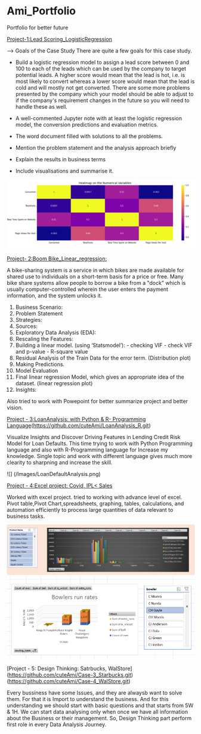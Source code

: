# Ami_Portfolio
Portfolio for better future

[Project-1:Lead Scoring_LogisticRegression](https://github.com/cuteAmi/LeadScore_logisticReg.git)

--> Goals of the Case Study
There are quite a few goals for this case study.

- Build a logistic regression model to assign a lead score between 0 and 100 to each of the leads which can be used by the company to target potential leads. A higher score would mean that the lead is hot, i.e. is most likely to convert whereas a lower score would mean that the lead is cold and will mostly not get converted.
There are some more problems presented by the company which your model should be able to adjust to if the company's requirement changes in the future so you will need to handle these as well.

- A well-commented Jupyter note with at least the logistic regression model, the conversion predictions and evaluation metrics.
- The word document filled with solutions to all the problems.
- Mention the problem statement and the analysis approach briefly
- Explain the results in business terms
- Include visualisations and summarise it.

![](/Images/Lead_Score_top.png)

[Project- 2:Boom Bike_Linear_regression:](https://github.com/cuteAmi/BoomBikes_Linear.git)

A bike-sharing system is a service in which bikes are made available for shared use to individuals on a short-term basis for a price or free. Many bike share systems allow people to borrow a bike from a "dock" which is usually computer-controlled wherein the user enters the payment information, and the system unlocks it.

1)	Business Scenario:
2)	Problem Statement
3)  Strategies:
4)  Sources:
5)  Exploratory Data Analysis (EDA):
6) 	Rescaling the Features:
7)  Building a linear model. (using ‘Statsmodel’):
        - checking VIF
        - check VIF and p-value
        - R-square value
8)  Residual Analysis of the Train Data for the error term. (Distribution plot)
9)  Making Predictions.
10)	Model Evaluation 
11)	Final linear regression Model, which gives an appropriate idea of the dataset. (linear regression plot) 
12) Insights:

 Also tried to work with Powepoint for better summarize project and better vision.

 [Project - 3:LoanAnalysis: with Python & R- Programming Language](https://github.com/cuteAmi/LoanAnalysis_Py.git)(https://github.com/cuteAmi/LoanAnalysis_R.git)
 
 Visualize Insights and Discover Driving Features in Lending Credit Risk Model for Loan Defaults. 
 This time trying to work with Python Programming language and also with R-Programming language for Increase my knowledge.
 Single topic and work with different language gives much more clearity to sharpning and increase the skill.
 
 ![] (/Images/LoanDefaultAnalysis.png)
 
 [Project - 4:Excel project: Covid, IPL< Sales](https://github.com/cuteAmi/Statistics_Excel.git)
 
 Worked with excel project.
 tried to working with advance level of excel. 
 Pivot table,Pivot Chart,spreadsheets, graphing, tables, calculations, and automation efficiently to process large quantities of data relevant to business tasks.
 
 ![](/Images/SalesExcel.png)
 ![](/Images/IPLExcel.png)
 
 [Project - 5: Design Thinking: Satrbucks, WalStore] (https://github.com/cuteAmi/Case-3_Starbucks.git)(https://github.com/cuteAmi/Case-4_WalStore.git)
 
 Every bussiness have some Issues, and they are alwaysb want to solve them.
 For that it is Import to understand the business.
 And for this understanding we should start with basic questions and that starts from 5W & 1H.
 We can start data analysing only when once we have all information about the Business or their management.
 So, Design Thinking part perform first role in every Data Analysis Journey.
 

 

